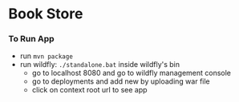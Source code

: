 # Book Store

### To Run App
- run `mvn package`
- run wildfly: `./standalone.bat` inside wildfly's bin
  - go to localhost 8080 and go to wildfly management console
  - go to deployments and add new by uploading war file
  - click on context root url to see app
